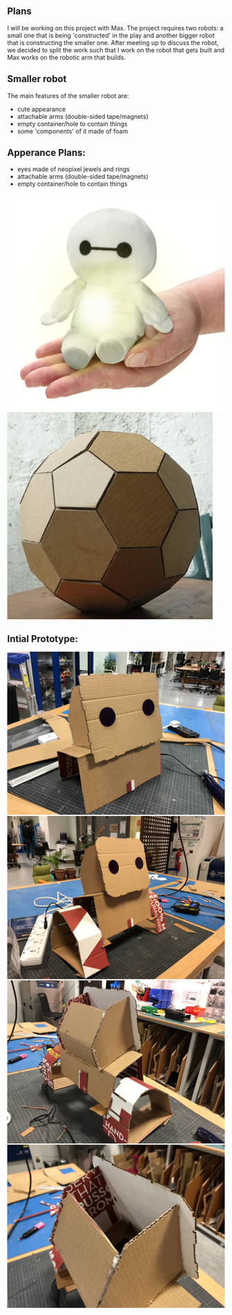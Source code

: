 ## Plans
I will be working on this project with Max. The project requires two robots: a small one that is being 'constructed' in the play and another bigger robot that is constructing the smaller one.
After meeting up to discuss the robot, we decided to split the work such that I work on the robot that gets built and Max works on the robotic arm that builds. 
## Smaller robot
The main features of the smaller robot are:
- cute appearance
- attachable arms (double-sided tape/magnets)
- empty container/hole to contain things
- some 'components' of it made of foam

## Apperance Plans:
- eyes made of neopixel jewels and rings
- attachable arms (double-sided tape/magnets)
- empty container/hole to contain things



![](images/bay.jpeg)
![](images/cardball.jpg)

## Intial Prototype:

![](images/pro1.JPG)
![](images/pro2.JPG)
![](images/pro3.JPG)
![](images/pro4.JPG)
